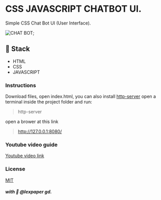 # CSS JAVASCRIPT CHATBOT UI.

Simple CSS Chat Bot UI (User Interface).

![CHAT BOT](/img/FRONT.png);

## 🥞 Stack
* HTML
* CSS
* JAVASCRIPT

### Instructions
Download files, open index.html, you can also
install [http-server](https://www.npmjs.com/package/http-server) 
open a terminal inside the project folder
and run:
> http-server

open a brower at this link

> http://127.0.0.1:8080/


### Youtube video guide
[Youtube video link]()

### License
[MIT](https://choosealicense.com/licenses/mit/)

##### with 💜 @lexpaper gd.